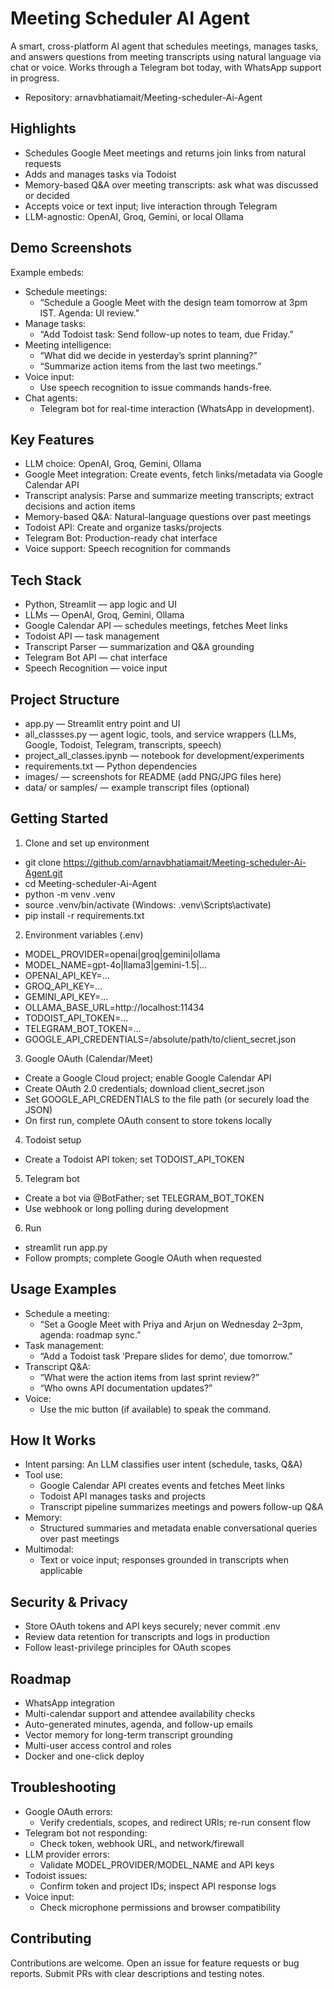 # Meeting Scheduler AI Agent

A smart, cross-platform AI agent that schedules meetings, manages tasks, and answers questions from meeting transcripts using natural language via chat or voice. Works through a Telegram bot today, with WhatsApp support in progress.

- Repository: arnavbhatiamait/Meeting-scheduler-Ai-Agent

## Highlights

- Schedules Google Meet meetings and returns join links from natural requests
- Adds and manages tasks via Todoist
- Memory-based Q&A over meeting transcripts: ask what was discussed or decided
- Accepts voice or text input; live interaction through Telegram
- LLM-agnostic: OpenAI, Groq, Gemini, or local Ollama

## Demo Screenshots


Example embeds:

- Schedule meetings:
  - “Schedule a Google Meet with the design team tomorrow at 3pm IST. Agenda: UI review.”
- Manage tasks:
  - “Add Todoist task: Send follow-up notes to team, due Friday.”
- Meeting intelligence:
  - “What did we decide in yesterday’s sprint planning?”
  - “Summarize action items from the last two meetings.”
- Voice input:
  - Use speech recognition to issue commands hands-free.
- Chat agents:
  - Telegram bot for real-time interaction (WhatsApp in development).

## Key Features

- LLM choice: OpenAI, Groq, Gemini, Ollama
- Google Meet integration: Create events, fetch links/metadata via Google Calendar API
- Transcript analysis: Parse and summarize meeting transcripts; extract decisions and action items
- Memory-based Q&A: Natural-language questions over past meetings
- Todoist API: Create and organize tasks/projects
- Telegram Bot: Production-ready chat interface
- Voice support: Speech recognition for commands

## Tech Stack

- Python, Streamlit — app logic and UI
- LLMs — OpenAI, Groq, Gemini, Ollama
- Google Calendar API — schedules meetings, fetches Meet links
- Todoist API — task management
- Transcript Parser — summarization and Q&A grounding
- Telegram Bot API — chat interface
- Speech Recognition — voice input

## Project Structure

- app.py — Streamlit entry point and UI
- all_classses.py — agent logic, tools, and service wrappers (LLMs, Google, Todoist, Telegram, transcripts, speech)
- project_all_classes.ipynb — notebook for development/experiments
- requirements.txt — Python dependencies
- images/ — screenshots for README (add PNG/JPG files here)
- data/ or samples/ — example transcript files (optional)

## Getting Started

1) Clone and set up environment
- git clone https://github.com/arnavbhatiamait/Meeting-scheduler-Ai-Agent.git
- cd Meeting-scheduler-Ai-Agent
- python -m venv .venv
- source .venv/bin/activate  (Windows: .venv\Scripts\activate)
- pip install -r requirements.txt

2) Environment variables (.env)
- MODEL_PROVIDER=openai|groq|gemini|ollama
- MODEL_NAME=gpt-4o|llama3|gemini-1.5|...
- OPENAI_API_KEY=...
- GROQ_API_KEY=...
- GEMINI_API_KEY=...
- OLLAMA_BASE_URL=http://localhost:11434
- TODOIST_API_TOKEN=...
- TELEGRAM_BOT_TOKEN=...
- GOOGLE_API_CREDENTIALS=/absolute/path/to/client_secret.json

3) Google OAuth (Calendar/Meet)
- Create a Google Cloud project; enable Google Calendar API
- Create OAuth 2.0 credentials; download client_secret.json
- Set GOOGLE_API_CREDENTIALS to the file path (or securely load the JSON)
- On first run, complete OAuth consent to store tokens locally

4) Todoist setup
- Create a Todoist API token; set TODOIST_API_TOKEN

5) Telegram bot
- Create a bot via @BotFather; set TELEGRAM_BOT_TOKEN
- Use webhook or long polling during development

6) Run
- streamlit run app.py
- Follow prompts; complete Google OAuth when requested

## Usage Examples

- Schedule a meeting:
  - “Set a Google Meet with Priya and Arjun on Wednesday 2–3pm, agenda: roadmap sync.”
- Task management:
  - “Add a Todoist task ‘Prepare slides for demo’, due tomorrow.”
- Transcript Q&A:
  - “What were the action items from last sprint review?”
  - “Who owns API documentation updates?”
- Voice:
  - Use the mic button (if available) to speak the command.

## How It Works

- Intent parsing: An LLM classifies user intent (schedule, tasks, Q&A)
- Tool use:
  - Google Calendar API creates events and fetches Meet links
  - Todoist API manages tasks and projects
  - Transcript pipeline summarizes meetings and powers follow-up Q&A
- Memory:
  - Structured summaries and metadata enable conversational queries over past meetings
- Multimodal:
  - Text or voice input; responses grounded in transcripts when applicable

## Security & Privacy

- Store OAuth tokens and API keys securely; never commit .env
- Review data retention for transcripts and logs in production
- Follow least-privilege principles for OAuth scopes

## Roadmap

- WhatsApp integration
- Multi-calendar support and attendee availability checks
- Auto-generated minutes, agenda, and follow-up emails
- Vector memory for long-term transcript grounding
- Multi-user access control and roles
- Docker and one-click deploy

## Troubleshooting

- Google OAuth errors:
  - Verify credentials, scopes, and redirect URIs; re-run consent flow
- Telegram bot not responding:
  - Check token, webhook URL, and network/firewall
- LLM provider errors:
  - Validate MODEL_PROVIDER/MODEL_NAME and API keys
- Todoist issues:
  - Confirm token and project IDs; inspect API response logs
- Voice input:
  - Check microphone permissions and browser compatibility

## Contributing

Contributions are welcome. Open an issue for feature requests or bug reports. Submit PRs with clear descriptions and testing notes.

